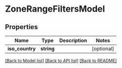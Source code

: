 # ZoneRangeFiltersModel

## Properties
Name | Type | Description | Notes
------------ | ------------- | ------------- | -------------
**iso_country** | **string** |  | [optional] 

[[Back to Model list]](../README.md#documentation-for-models) [[Back to API list]](../README.md#documentation-for-api-endpoints) [[Back to README]](../README.md)


